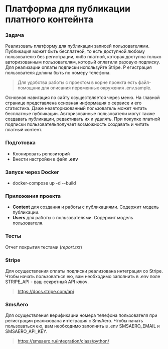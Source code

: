 # Платформа для публикации платного контейнта

### Задача

Реализовать платформу для публикации записей пользователями. 
Публикация может быть бесплатной, то есть доступной любому пользователю без регистрации, либо платной, которая доступна только авторизованным пользователям, который оплатили разовую подписку. 
Для реализации оплаты подписки используйте Stripe. Р
егистрация пользователя должна быть по номеру телефона.

> Для удобства работы с проектом в корне проекта есть файл-помощник для описания переменных окружения .env.sample.

Основная навигация по сайту осуществляется через меню. 
На главной странице представлена основная информация о сервисе и его статистика.
Даже неавторизованный пользователь может читать бесплатные публикации.
Авторизованные пользователи могут также создавать публикации, редактивать их и удалять.
При покупке платной подписки пользовательполучает возможность создавать и читать платный контент.

### Подготовка
* Клонировать репозиторий
* Внести настройки в файл **.env**

### Запуск через Docker
* docker-compose up -d --build

### Приложения проекта
* **Content** для создания и работы с публикациями. Содержит модель публикации.
* **Users** для работы с пользователями. Содержит модель пользователя.

### Тесты
Отчет покрытия тестами (_report.txt_)

### Stripe
Для осуществления оплаты подписки реализована интеграция со Stripe. 
Чтобы начать пользоваться ею, вам необходимо заполнить в .env поле STRIPE_API - ваш секретный API ключ.
> https://docs.stripe.com/api

### SmsAero
Для осуществления верификации номера телефона пользователя при регистрации реализована интеграция с SmsAero.
Чтобы начать пользоваться ею, вам необходимо заполнить в .env SMSAERO_EMAIL и SMSAERO_API_KEY.
> https://smsaero.ru/integration/class/python/
